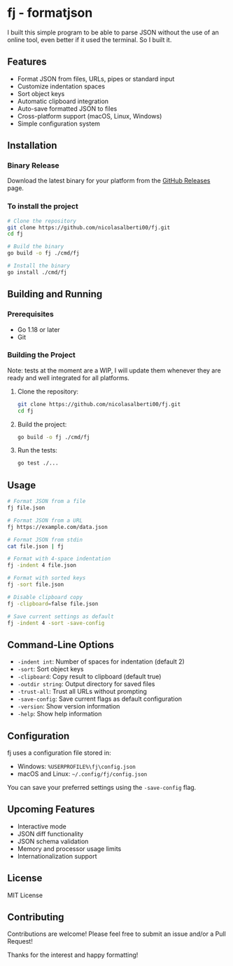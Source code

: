 # fj - formatjson

I built this simple program to be able to parse JSON without the use of an online tool, even better if it used the terminal. So I built it.

## Features

- Format JSON from files, URLs, pipes or standard input
- Customize indentation spaces
- Sort object keys
- Automatic clipboard integration
- Auto-save formatted JSON to files
- Cross-platform support (macOS, Linux, Windows)
- Simple configuration system

## Installation

### Binary Release

Download the latest binary for your platform from the [GitHub Releases](https://github.com/nicolasalberti00/fj/releases) page.

### To install the project

```bash
# Clone the repository
git clone https://github.com/nicolasalberti00/fj.git
cd fj

# Build the binary
go build -o fj ./cmd/fj

# Install the binary 
go install ./cmd/fj
```

## Building and Running

### Prerequisites

- Go 1.18 or later
- Git

### Building the Project

Note: tests at the moment are a WIP, I will update them whenever they are ready and well integrated for all platforms.

1. Clone the repository:
   ```bash
   git clone https://github.com/nicolasalberti00/fj.git
   cd fj
   ```

2. Build the project:
   ```bash
   go build -o fj ./cmd/fj
   ```

3. Run the tests:
   ```bash
   go test ./...
   ```

## Usage

```bash
# Format JSON from a file
fj file.json

# Format JSON from a URL
fj https://example.com/data.json

# Format JSON from stdin
cat file.json | fj

# Format with 4-space indentation
fj -indent 4 file.json

# Format with sorted keys
fj -sort file.json

# Disable clipboard copy
fj -clipboard=false file.json

# Save current settings as default
fj -indent 4 -sort -save-config
```

## Command-Line Options

- `-indent int`: Number of spaces for indentation (default 2)
- `-sort`: Sort object keys
- `-clipboard`: Copy result to clipboard (default true)
- `-outdir string`: Output directory for saved files
- `-trust-all`: Trust all URLs without prompting
- `-save-config`: Save current flags as default configuration
- `-version`: Show version information
- `-help`: Show help information

## Configuration

fj uses a configuration file stored in:
- Windows: `%USERPROFILE%\fj\config.json`
- macOS and Linux: `~/.config/fj/config.json`

You can save your preferred settings using the `-save-config` flag.

## Upcoming Features

- Interactive mode
- JSON diff functionality
- JSON schema validation
- Memory and processor usage limits
- Internationalization support

## License

MIT License

## Contributing

Contributions are welcome! Please feel free to submit an issue and/or a Pull Request!

Thanks for the interest and happy formatting!
